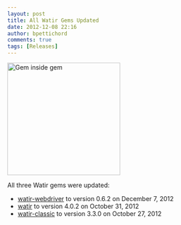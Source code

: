 ```yaml
---
layout: post
title: All Watir Gems Updated
date: 2012-12-08 22:16
author: bpettichord
comments: true
tags: [Releases]
---
```

<a title="By Humanfeather / Michelle Jo (Own work) [CC-BY-3.0 (http://creativecommons.org/licenses/by/3.0)], via Wikimedia Commons" href="http://commons.wikimedia.org/wiki/File%3AGem_inside_gem.JPG"><img width="256" alt="Gem inside gem" src="//upload.wikimedia.org/wikipedia/commons/thumb/5/56/Gem_inside_gem.JPG/256px-Gem_inside_gem.JPG" /></a>

All three Watir gems were updated:

<ul>
<li><a href="https://rubygems.org/gems/watir-webdriver">watir-webdriver</a> to version 0.6.2 on December 7, 2012</li>
<li><a href="https://rubygems.org/gems/watir">watir</a> to version 4.0.2 on October 31, 2012</li>
<li><a href="https://rubygems.org/gems/watir-classic">watir-classic</a> to version 3.3.0 on October 27, 2012</li>
</ul>
